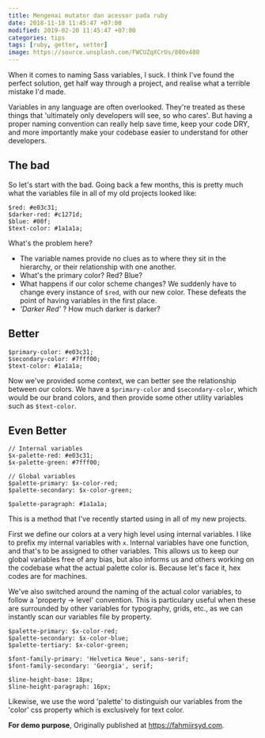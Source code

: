 ```yaml
---
title: Mengenai mutator dan acessor pada ruby
date: 2018-11-18 11:45:47 +07:00
modified: 2019-02-20 11:45:47 +07:00
categories: tips
tags: [ruby, getter, setter]
image: https://source.unsplash.com/FWCUZqXCrUs/800x480
---
```


When it comes to naming Sass variables, I suck. I think I've found the perfect solution, get half way through a project, and realise what a terrible mistake I'd made.

Variables in any language are often overlooked. They're treated as these things that 'ultimately only developers will see, so who cares'. But having a proper naming convention can really help save time, keep your code DRY, and more importantly make your codebase easier to understand for other developers.

## The bad

So let's start with the bad. Going back a few months, this is pretty much what the variables file in all of my old projects looked like:

    $red: #e03c31;
    $darker-red: #c1271d;
    $blue: #00f;
    $text-color: #1a1a1a;

What's the problem here?
- The variable names provide no clues as to where they sit in the hierarchy, or their relationship       with one another.
- What's the primary color? Red? Blue?
- What happens if our color scheme changes? We suddenly have to change every instance of ```$red```, with      our new color. These defeats the point of having variables in the first place.
- _'Darker Red'_ ? How much darker is darker?


## Better

    $primary-color: #e03c31;
    $secondary-color: #7fff00;
    $text-color: #1a1a1a;

Now we've provided some context, we can better see the relationship between our colors. We have a ```$primary-color``` and ```$secondary-color```, which would be our brand colors, and then provide some other utility variables such as ```$text-color```.


## Even Better

    // Internal variables
    $x-palette-red: #e03c31;
    $x-palette-green: #7fff00;

    // Global variables
    $palette-primary: $x-color-red;
    $palette-secondary: $x-color-green;

    $palette-paragraph: #1a1a1a;

This is a method that I've recently started using in all of my new projects.

First we define our colors at a very high level using internal variables. I like to prefix my internal variables with ```x```. Internal variables have one function, and that's to be assigned to other variables. This allows us to keep our global variables free of any bias, but also informs us and others working on the codebase what the actual palette color is. Because let's face it, hex codes are for machines.

We've also switched around the naming of the actual color variables, to follow a 'property -> level' convention. This is particulary useful when these are surrounded by other variables for typography, grids, etc., as we can instantly scan our variables file by property.

    $palette-primary: $x-color-red;
    $palette-secondary: $x-color-blue;
    $palette-tertiary: $x-color-green;

    $font-family-primary: 'Helvetica Neue', sans-serif;
    $font-family-secondary: 'Georgia', serif;

    $line-height-base: 18px;
    $line-height-paragraph: 16px;

Likewise, we use the word 'palette' to distinguish our variables from the 'color' css property which is exclusively for text color.

**For demo purpose**, Originally published at <https://fahmiirsyd.com>.